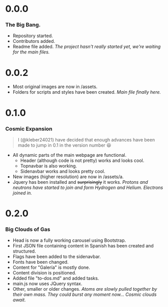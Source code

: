 # 0.0.0
### The Big Bang.
- Repository started.
- Contributors added.
- Readme file added.
_The project hasn't really started yet, we're waiting for the main files._

# 0.0.2
- Most original images are now in /assets.
- Folders for scripts and styles have been created.
_Main file finally here._

# 0.1.0
### Cosmic Expansion
> I (@kleber24021) have decided that enough advances have been made to jump in 0.1 in the version number :laughing:

- All dynamic parts of the main webpage are functional.
  - Header (although code is not pretty) works and looks cool.
  - Topnavbar is also working.
  - Sidenavbar works and looks pretty cool.
- New images (higher resolution) are now in /assets/a.
- Jquery has been installed and ~~surprisingly~~ it works.
_Protons and neutrons have started to join and form Hydrogen and Helium. Electrons joined in._

# 0.2.0
### Big Clouds of Gas
- Head is now a fully working carousel using Bootstrap.
- First JSON file containing content in Spanish has been created and structured.
- Flags have been added to the sidenavbar.
- Fonts have been changed.
- Content for "Galería" is mostly done.
- Content division is positioned.
- Added file "to-dos.md" and added tasks.
- main.js now uses JQuery syntax.
- Other, smaller or older changes.
_Atoms are slowly pulled together by their own mass. They could burst any moment now... Cosmic clouds await._

